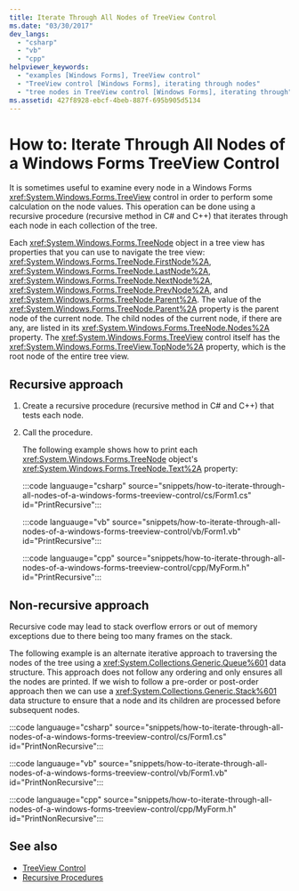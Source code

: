 ```yaml
---
title: Iterate Through All Nodes of TreeView Control
ms.date: "03/30/2017"
dev_langs: 
  - "csharp"
  - "vb"
  - "cpp"
helpviewer_keywords: 
  - "examples [Windows Forms], TreeView control"
  - "TreeView control [Windows Forms], iterating through nodes"
  - "tree nodes in TreeView control [Windows Forms], iterating through"
ms.assetid: 427f8928-ebcf-4beb-887f-695b905d5134
---
```

# How to: Iterate Through All Nodes of a Windows Forms TreeView Control

It is sometimes useful to examine every node in a Windows Forms <xref:System.Windows.Forms.TreeView> control in order to perform some calculation on the node values. This operation can be done using a recursive procedure (recursive method in C# and C++) that iterates through each node in each collection of the tree.  
  
 Each <xref:System.Windows.Forms.TreeNode> object in a tree view has properties that you can use to navigate the tree view: <xref:System.Windows.Forms.TreeNode.FirstNode%2A>, <xref:System.Windows.Forms.TreeNode.LastNode%2A>, <xref:System.Windows.Forms.TreeNode.NextNode%2A>, <xref:System.Windows.Forms.TreeNode.PrevNode%2A>, and <xref:System.Windows.Forms.TreeNode.Parent%2A>. The value of the <xref:System.Windows.Forms.TreeNode.Parent%2A> property is the parent node of the current node. The child nodes of the current node, if there are any, are listed in its <xref:System.Windows.Forms.TreeNode.Nodes%2A> property. The <xref:System.Windows.Forms.TreeView> control itself has the <xref:System.Windows.Forms.TreeView.TopNode%2A> property, which is the root node of the entire tree view.  
  
## Recursive approach
  
1. Create a recursive procedure (recursive method in C# and C++) that tests each node.  
  
2. Call the procedure.  
  
     The following example shows how to print each <xref:System.Windows.Forms.TreeNode> object's <xref:System.Windows.Forms.TreeNode.Text%2A> property:  
  
    :::code languauge="csharp" source="snippets/how-to-iterate-through-all-nodes-of-a-windows-forms-treeview-control/cs/Form1.cs" id="PrintRecursive":::
  
    :::code languauge="vb" source="snippets/how-to-iterate-through-all-nodes-of-a-windows-forms-treeview-control/vb/Form1.vb" id="PrintRecursive":::  
  
    :::code languauge="cpp" source="snippets/how-to-iterate-through-all-nodes-of-a-windows-forms-treeview-control/cpp/MyForm.h" id="PrintRecursive":::  
  
## Non-recursive approach

Recursive code may lead to stack overflow errors or out of memory exceptions due to there being too many frames on the stack.

The following example is an alternate iterative approach to traversing the nodes of the tree using a <xref:System.Collections.Generic.Queue%601> data structure. This approach does not follow any ordering and only ensures all the nodes are printed. If we wish to follow a pre-order or post-order approach then we can use a <xref:System.Collections.Generic.Stack%601> data structure to ensure that a node and its children are processed before subsequent nodes.

:::code languauge="csharp" source="snippets/how-to-iterate-through-all-nodes-of-a-windows-forms-treeview-control/cs/Form1.cs" id="PrintNonRecursive":::

:::code languauge="vb" source="snippets/how-to-iterate-through-all-nodes-of-a-windows-forms-treeview-control/vb/Form1.vb" id="PrintNonRecursive":::

:::code languauge="cpp" source="snippets/how-to-iterate-through-all-nodes-of-a-windows-forms-treeview-control/cpp/MyForm.h" id="PrintNonRecursive":::

## See also

- [TreeView Control](treeview-control-windows-forms.md)
- [Recursive Procedures](/dotnet/visual-basic/programming-guide/language-features/procedures/recursive-procedures)
